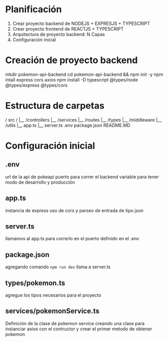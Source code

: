 # Planificación

1. Crear proyecto backend de NODEJS + EXPRESJS + TYPESCRIPT 
2. Crear proyecto frontend de REACTJS + TYPESCRIPT
3. Arquitectura de proyecto backend: N Capas
4. Configuración inicial

# Creación de proyecto backend

mkdir pokemon-api-backend
cd pokemon-api-backend && npm init -y
npm intall express cors axios
npm install -D typescript @types/node @types/express @types/cors

# Estructura de carpetas

/ src /
|__ /controllers 
|__ /services 
|__ /routes 
|__ /types 
|__ /middleware 
|__ /utils 
|__ app.ts 
|__ server.ts 
.env
package.json
README.MD

# Configuración inicial

## .env
url de la api de pokeapi
puerto para correr el backend
variable para tener modo de desarrollo y producción

## app.ts
instancia de express
uso de cors y parseo de entrada de tipo json

## server.ts
llamamos al app.ts para correrlo en el puerto definido en el .env
## package.json
agregando comando `npm run dev` llama a server.ts

## types/pokemon.ts
agregue los tipos necesarios para el proyecto

## services/pokemonService.ts
Definición de la clase de pokemon service creando una clase para instanciar axios con el contructor y crear el primer metodo de obtener pokemon